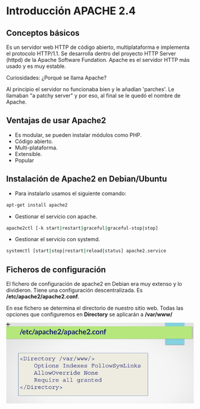 # Introducción APACHE 2.4

## Conceptos básicos

Es un servidor web HTTP de código abierto, multiplataforma e implementa el protocolo HTTP/1.1. Se desarrolla dentro del proyecto HTTP Server (httpd) de la Apache Software Fundation. Apache es el servidor HTTP más usado y es muy estable.

Curiosidades: ¿Porqué se llama Apache?

Al principio el servidor no funcionaba bien y le añadían 'parches'. Le llamaban "a patchy server" y por eso, al final se le quedó el nombre de Apache.

## Ventajas de usar Apache2

* Es modular, se pueden instalar módulos como PHP.
* Código abierto.
* Multi-plataforma.
* Extensible.
* Popular

## Instalación de Apache2 en Debian/Ubuntu

* Para instalarlo usamos el siguiente comando:

```sh
apt-get install apache2

```
* Gestionar el servicio con apache.

```sh
apache2ctl [-k start|restart|graceful|graceful-stop|stop]
```

* Gestionar el servicio con systemd.

```sh
systemctl [start|stop|restart|reload|status] apache2.service
```

## Ficheros de configuración 

El fichero de configuración de apache2 en Debian era muy extenso y lo dividieron. Tiene una configuración descentralizada. Es **/etc/apache2/apache2.conf**.

En ese fichero se determina el directorio de nuestro sitio web. Todas las opciones que configuremos en **Directory** se aplicarán a **/var/www/**

![captura3.png](https://github.com/CeliaGMqrz/virtualhosting_apache/blob/main/capturas/captura3.png)

